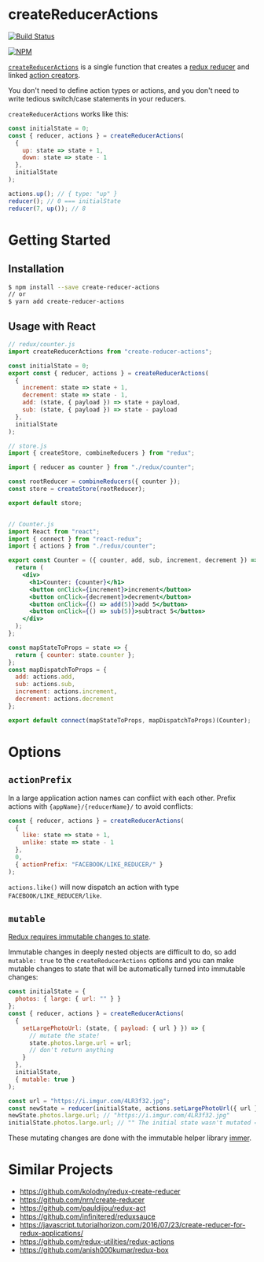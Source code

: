 # createReducerActions

[![Build Status](https://travis-ci.org/christiangenco/createReducerActions.svg?branch=master)](https://travis-ci.org/christiangenco/createReducerActions)

[![NPM](https://nodei.co/npm/create-reducer-actions.png?downloads=true)](https://nodei.co/npm/create-reducer-actions/)

[`createReducerActions`](https://github.com/christiangenco/createReducerActions) is a single function that creates a [redux reducer](https://redux.js.org/basics/reducers) and linked [action creators](https://redux.js.org/basics/actions#action-creators).

You don't need to define action types or actions, and you don't need to write tedious switch/case statements in your reducers.

`createReducerActions` works like this:

```js
const initialState = 0;
const { reducer, actions } = createReducerActions(
  {
    up: state => state + 1,
    down: state => state - 1
  },
  initialState
);

actions.up(); // { type: "up" }
reducer(); // 0 === initialState
reducer(7, up()); // 8
```

# Getting Started

## Installation

```bash
$ npm install --save create-reducer-actions
// or
$ yarn add create-reducer-actions
```

## Usage with React

```jsx
// redux/counter.js
import createReducerActions from "create-reducer-actions";

const initialState = 0;
export const { reducer, actions } = createReducerActions(
  {
    increment: state => state + 1,
    decrement: state => state - 1,
    add: (state, { payload }) => state + payload,
    sub: (state, { payload }) => state - payload
  },
  initialState
);

// store.js
import { createStore, combineReducers } from "redux";

import { reducer as counter } from "./redux/counter";

const rootReducer = combineReducers({ counter });
const store = createStore(rootReducer);

export default store;


// Counter.js
import React from "react";
import { connect } from "react-redux";
import { actions } from "./redux/counter";

export const Counter = ({ counter, add, sub, increment, decrement }) => {
  return (
    <div>
      <h1>Counter: {counter}</h1>
      <button onClick={increment}>increment</button>
      <button onClick={decrement}>decrement</button>
      <button onClick={() => add(5)}>add 5</button>
      <button onClick={() => sub(5)}>subtract 5</button>
    </div>
  );
};

const mapStateToProps = state => {
  return { counter: state.counter };
};
const mapDispatchToProps = {
  add: actions.add,
  sub: actions.sub,
  increment: actions.increment,
  decrement: actions.decrement
};

export default connect(mapStateToProps, mapDispatchToProps)(Counter);
```

# Options

## `actionPrefix`

In a large application action names can conflict with each other. Prefix actions with `{appName}/{reducerName}/` to avoid conflicts:

```javascript
const { reducer, actions } = createReducerActions(
  {
    like: state => state + 1,
    unlike: state => state - 1
  },
  0,
  { actionPrefix: "FACEBOOK/LIKE_REDUCER/" }
);
```

`actions.like()` will now dispatch an action with type `FACEBOOK/LIKE_REDUCER/like`.

## `mutable`

[Redux requires immutable changes to state](https://redux.js.org/faq/immutable-data#why-is-immutability-required).

Immutable changes in deeply nested objects are difficult to do, so add `mutable: true` to the `createReducerActions` options and you can make mutable changes to state that will be automatically turned into immutable changes:

```js
const initialState = {
  photos: { large: { url: "" } }
};
const { reducer, actions } = createReducerActions(
  {
    setLargePhotoUrl: (state, { payload: { url } }) => {
      // mutate the state!
      state.photos.large.url = url;
      // don't return anything
    }
  },
  initialState,
  { mutable: true }
);

const url = "https://i.imgur.com/4LR3f32.jpg";
const newState = reducer(initialState, actions.setLargePhotoUrl({ url }));
newState.photos.large.url; // "https://i.imgur.com/4LR3f32.jpg"
initialState.photos.large.url; // "" The initial state wasn't mutated =O
```

These mutating changes are done with the immutable helper library [immer](https://github.com/mweststrate/immer).

# Similar Projects

* https://github.com/kolodny/redux-create-reducer
* https://github.com/nrn/create-reducer
* https://github.com/pauldijou/redux-act
* https://github.com/infinitered/reduxsauce
* https://javascript.tutorialhorizon.com/2016/07/23/create-reducer-for-redux-applications/
* https://github.com/redux-utilities/redux-actions
* https://github.com/anish000kumar/redux-box
